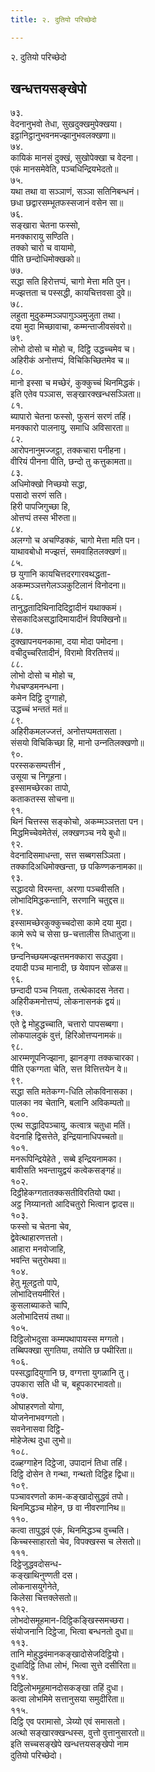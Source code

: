 ```yaml
---
title: २. दुतियो परिच्छेदो

---
```

२. दुतियो परिच्छेदो  


## खन्धत्तयसङ्खेपो

७३.  
वेदनानुभवो तेधा, सुखदुक्खमुपेक्खया।  
इट्ठानिट्ठानुभवनमज्झानुभवलक्खणा॥  
७४.  
कायिकं मानसं दुक्खं, सुखोपेक्खा च वेदना।  
एकं मानसमेवेति, पञ्‍चधिन्द्रियभेदतो॥  
७५.  
यथा तथा वा सञ्‍ञाणं, सञ्‍ञा सतिनिबन्धनं।  
छधा छद्वारसम्भूतफस्सजानं वसेन सा॥  
७६.  
सङ्खारा चेतना फस्सो,  
मनक्‍कारायु सण्ठिति।  
तक्‍को चारो च वायामो,  
पीति छन्दोधिमोक्खको॥  
७७.  
सद्धा सति हिरोत्तप्पं, चागो मेत्ता मति पुन।  
मज्झत्तता च पस्सद्धी, कायचित्तवसा दुवे॥  
७८.  
लहुता मुदुकम्मञ्‍ञपागुञ्‍ञमुजुता तथा।  
दया मुदा मिच्छावाचा, कम्मन्ताजीवसंवरो॥  
७९.  
लोभो दोसो च मोहो च, दिट्ठि उद्धच्‍चमेव च।  
अहिरीकं अनोत्तप्पं, विचिकिच्छितमेव च॥  
८०.  
मानो इस्सा च मच्छेरं, कुक्‍कुच्‍चं थिनमिद्धकं।  
इति एतेव पञ्‍ञास, सङ्खारक्खन्धसञ्‍ञिता॥  
८१.  
ब्यापारो चेतना फस्सो, फुसनं सरणं तहिं।  
मनक्‍कारो पालनायु, समाधि अविसारता॥  
८२.  
आरोपनानुमज्‍जट्ठा, तक्‍कचारा पनीहना।  
वीरियं पीनना पीति, छन्दो तु कत्तुकामता॥  
८३.  
अधिमोक्खो निच्छयो सद्धा,  
पसादो सरणं सति।  
हिरी पापजिगुच्छा हि,  
ओत्तप्पं तस्स भीरुता॥  
८४.  
अलग्गो च अचण्डिक्‍कं, चागो मेत्ता मति पन।  
याथावबोधो मज्झत्तं, समवाहितलक्खणं॥  
८५.  
छ युगानि कायचित्तदरगारवथद्धता-  
अकम्मञ्‍ञत्तगेलञ्‍ञकुटिलानं विनोदना॥  
८६.  
तानुद्धतादिथिनादिदिट्ठादीनं यथाक्‍कमं।  
सेसकादिअसद्धादिमायादीनं विपक्खिनो॥  
८७.  
दुक्खापनयनकामा, दया मोदा पमोदना।  
वचीदुच्‍चरितादीनं, विरामो विरतित्तयं॥  
८८.  
लोभो दोसो च मोहो च,  
गेधचण्डमनन्धना।  
कमेन दिट्ठि दुग्गाहो,  
उद्धच्‍चं भन्ततं मतं॥  
८९.  
अहिरीकमलज्‍जत्तं, अनोत्तप्पमतासता।  
संसयो विचिकिच्छा हि, मानो उन्‍नतिलक्खणो॥  
९०.  
परस्सकसम्पत्तीनं ,  
उसूया च निगूहना।  
इस्सामच्छेरका तापो,  
कताकतस्स सोचना॥  
९१.  
थिनं चित्तस्स सङ्कोचो, अकम्मञ्‍ञत्तता पन।  
मिद्धमिच्‍चेवमेतेसं, लक्खणञ्‍च नये बुधो॥  
९२.  
वेदनादिसमाधन्ता, सत्त सब्बगसञ्‍ञिता।  
तक्‍कादिअधिमोक्खन्ता, छ पकिण्णकनामका॥  
९३.  
सद्धादयो विरमन्ता, अरणा पञ्‍चवीसति।  
लोभादिमिद्धकन्तानि, सरणानि चतुद्दस॥  
९४.  
इस्सामच्छेरकुक्‍कुच्‍चदोसा कामे दया मुदा।  
कामे रूपे च सेसा छ-चत्तालीस तिधातुजा॥  
९५.  
छन्दनिच्छयमज्झत्तमनक्‍कारा सउद्धवा।  
दयादी पञ्‍च मानादी, छ येवापन सोळस॥  
९६.  
छन्दादी पञ्‍च नियता, तत्थेकादस नेतरा।  
अहिरीकमनोत्तप्पं, लोकनासनकं द्वयं॥  
९७.  
एते द्वे मोहुद्धच्‍चाति, चत्तारो पापसब्बगा।  
लोकपालदुकं वुत्तं, हिरिओत्तप्पनामकं॥  
९८.  
आरम्मणूपनिज्झाना, झानङ्गा तक्‍कचारका।  
पीति एकग्गता चेति, सत्त वित्तित्तयेन वे॥  
९९.  
सद्धा सति मतेकग्ग-धिति लोकविनासका।  
पालका नव चेतानि, बलानि अविकम्पतो॥  
१००.  
एत्थ सद्धादिपञ्‍चायु, कत्वात्र चतुधा मतिं।  
वेदनाहि द्विसत्तेते, इन्द्रियानाधिपच्‍चतो॥  
१०१.  
मनरूपिन्द्रियेहेते , सब्बे इन्द्रियनामका।  
बावीसति भवन्तायुद्वयं कत्वेकसङ्गहं॥  
१०२.  
दिट्ठीहेकग्गतातक्‍कसतीविरतियो पथा।  
अट्ठ निय्यानतो आदिचतुरो भित्वान द्वादस॥  
१०३.  
फस्सो च चेतना चेव,  
द्वेवेत्थाहारणत्ततो।  
आहारा मनवोजाहि,  
भवन्ति चतुरोथवा॥  
१०४.  
हेतु मूलट्ठतो पापे,  
लोभादित्तयमीरितं।  
कुसलाब्याकते चापि,  
अलोभादित्तयं तथा॥  
१०५.  
दिट्ठिलोभदुसा कम्मपथापायस्स मग्गतो।  
तब्बिपक्खा सुगतिया, तयोति छ पथीरिता॥  
१०६.  
पस्सद्धादियुगानि छ, वग्गत्ता युगळानि तु।  
उपकारा सति धी च, बहूपकारभावतो॥  
१०७.  
ओघाहरणतो योगा,  
योजनेनाभवग्गतो।  
सवनेनासवा दिट्ठि-  
मोहेजेत्थ दुधा लुभो॥  
१०८.  
दळ्हग्गाहेन दिट्ठेजा, उपादानं तिधा तहिं।  
दिट्ठि दोसेन ते गन्था, गन्थतो दिट्ठिह द्विधा॥  
१०९.  
पञ्‍चावरणतो काम-कङ्खादोसुद्धवं तपो।  
थिनमिद्धञ्‍च मोहेन, छ वा नीवरणानिथ॥  
११०.  
कत्वा तापुद्धवं एकं, थिनमिद्धञ्‍च वुच्‍चति।  
किच्‍चस्साहारतो चेव, विपक्खस्स च लेसतो॥  
१११.  
दिट्ठेजुद्धवदोसन्ध-  
कङ्खाथिनुण्णती दस।  
लोकनासयुगेनेते,  
किलेसा चित्तक्‍लेसतो॥  
११२.  
लोभदोसमूहमान-दिट्ठिकङ्खिस्समच्छरा।  
संयोजनानि दिट्ठेजा, भित्वा बन्धनतो दुधा॥  
११३.  
तानि मोहुद्धवंमानकङ्खादोसेजदिट्ठियो।  
दुधादिट्ठि तिधा लोभं, भित्वा सुत्ते दसीरिता॥  
११४.  
दिट्ठिलोभमूहमानदोसकङ्खा तहिं दुधा।  
कत्वा लोभमिमे सत्तानुसया समुदीरिता॥  
११५.  
दिट्ठि एव परामासो, ञेय्यो एवं समासतो।  
अत्थो सङ्खारक्खन्धस्स, वुत्तो वुत्तानुसारतो॥  
इति सच्‍चसङ्खेपे खन्धत्तयसङ्खेपो नाम  
दुतियो परिच्छेदो।  